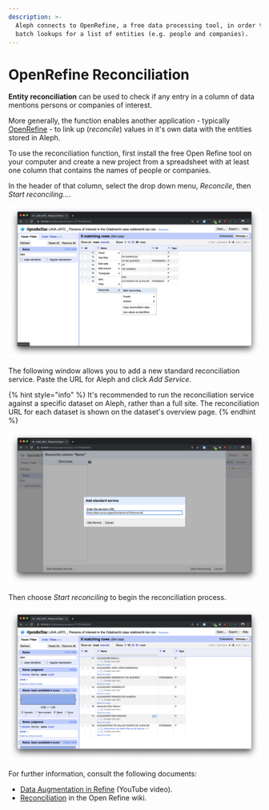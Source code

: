 ```yaml
---
description: >-
  Aleph connects to OpenRefine, a free data processing tool, in order to perform
  batch lookups for a list of entities (e.g. people and companies).
---
```


# OpenRefine Reconciliation

**Entity reconciliation** can be used to check if any entry in a column of data mentions persons or companies of interest.

More generally, the function enables another application - typically [OpenRefine](http://openrefine.org) - to link up (_reconcile_) values in it's own data with the entities stored in Aleph.

To use the reconciliation function, first install the free Open Refine tool on your computer and create a new project from a spreadsheet with at least one column that contains the names of people or companies.

In the header of that column, select the drop down menu, _Reconcile_, then _Start reconciling..._.

![](<../.gitbook/assets/Screenshot 2019-08-29 at 17.56.35.png>)

The following window allows you to add a new standard reconciliation service. Paste the URL for Aleph and click _Add Service_.

{% hint style="info" %}
It's recommended to run the reconciliation service against a specific dataset on Aleph, rather than a full site. The reconciliation URL for each dataset is shown on the dataset's overview page.
{% endhint %}

![The reconciliation service URL for each dataset can be found in the details section of the dataset home page.](<../.gitbook/assets/Screenshot 2019-08-29 at 17.59.27.png>)

Then choose _Start reconciling_ to begin the reconciliation process.

![In this reconciliation result, the last row shows a match. Hovering over the match will show its profile page on Aleph.](<../.gitbook/assets/Screenshot 2019-08-29 at 18.01.06.png>)

For further information, consult the following documents:

* [Data Augmentation in Refine](https://www.youtube.com/watch?v=5tsyz3ibYzk#t=2m42) (YouTube video).
* [Reconciliation](https://github.com/OpenRefine/OpenRefine/wiki/Reconciliation) in the Open Refine wiki.
